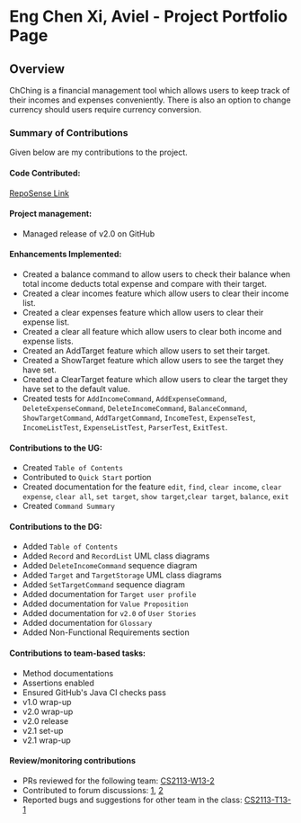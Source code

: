 # Eng Chen Xi, Aviel - Project Portfolio Page

## Overview
ChChing is a financial management tool 
which allows users to keep track
of their incomes and expenses conveniently. 
There is also an option to change currency should users require currency conversion.

### Summary of Contributions
Given below are my contributions to the project.

#### Code Contributed:
[RepoSense Link](https://nus-cs2113-ay2223s2.github.io/tp-dashboard/?search=avielcx&breakdown=true&sort=groupTitle&sortWithin=title&since=2023-02-17&timeframe=commit&mergegroup=&groupSelect=groupByRepos&checkedFileTypes=docs~functional-code~test-code~other&tabOpen=true&tabType=authorship&tabAuthor=avielcx&tabRepo=AY2223S2-CS2113-T12-1%2Ftp%5Bmaster%5D&authorshipIsMergeGroup=false&authorshipFileTypes=docs~functional-code~test-code&authorshipIsBinaryFileTypeChecked=false&authorshipIsIgnoredFilesChecked=false)

#### Project management:
* Managed release of v2.0 on GitHub

#### Enhancements Implemented:
* Created a balance command to allow users to check their balance when total income deducts total expense and compare with their target.
* Created a clear incomes feature which allow users to clear their income list.
* Created a clear expenses feature which allow users to clear their expense list.
* Created a clear all feature which allow users to clear both income and expense lists.
* Created an AddTarget feature which allow users to set their target.
* Created a ShowTarget feature which allow users to see the target they have set.
* Created a ClearTarget feature which allow users to clear the target they have set to the default value.
* Created tests for `AddIncomeCommand`, `AddExpenseCommand`, `DeleteExpenseCommand`, `DeleteIncomeCommand`, `BalanceCommand`, `ShowTargetCommand`, `AddTargetCommand`, 
`IncomeTest`, `ExpenseTest`, `IncomeListTest`, `ExpenseListTest`, `ParserTest`, `ExitTest`. 

#### Contributions to the UG:
* Created `Table of Contents`
* Contributed to `Quick Start` portion
* Created documentation for the feature `edit`, `find`, `clear income`, `clear expense`, `clear all`, `set target`, `show target`,`clear target`, `balance`, `exit`
* Created `Command Summary`

#### Contributions to the DG:
* Added `Table of Contents`
* Added `Record` and `RecordList` UML class diagrams
* Added `DeleteIncomeCommand` sequence diagram
* Added `Target` and `TargetStorage` UML class diagrams
* Added `SetTargetCommand` sequence diagram
* Added documentation for `Target user profile`
* Added documentation for `Value Proposition`
* Added documentation for `v2.0` of `User Stories`
* Added documentation for `Glossary`
* Added Non-Functional Requirements section

#### Contributions to team-based tasks:
* Method documentations
* Assertions enabled
* Ensured GitHub's Java CI checks pass
* v1.0 wrap-up
* v2.0 wrap-up
* v2.0 release
* v2.1 set-up
* v2.1 wrap-up

#### Review/monitoring contributions
* PRs reviewed for the following team: [CS2113-W13-2](https://github.com/nus-cs2113-AY2223S2/tp/pull/53)
* Contributed to forum discussions: [1](https://github.com/nus-cs2113-AY2223S2/forum/issues/11), [2](https://github.com/nus-cs2113-AY2223S2/forum/issues/16)
* Reported bugs and suggestions for other team in the class: [CS2113-T13-1](https://github.com/avielcx/ped/issues)


